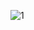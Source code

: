 
![1](http://www.abstracta.us/wp-content/uploads/2015/03/why-perf-testing-is-nec-chart-768x463.png)
